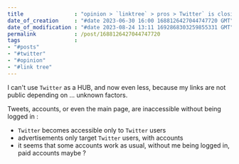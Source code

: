 ```yaml
---
title                : "opinion > `linktree` > pros > Twitter` is closing on itself"
date_of_creation     : "#date 2023-06-30 16:00 1688126427044747720 GMT"
date_of_modification : "#date 2023-08-24 13:11 1692868303259855331 GMT"
permalink            : /post/1688126427044747720
tags                 :
- "#posts"
- "#twitter"
- "#opinion"
- "#link tree"
---
```


I can't use `Twitter` as a HUB, and now even less, because my links are not public depending on ... unknown factors.

Tweets, accounts, or even the main page, are inaccessible without being logged in :
- `Twitter` becomes accessible only to `Twitter` users
- advertisements only target `Twitter` users, with accounts
- it seems that some accounts work as usual, without me being logged in, paid accounts maybe ?

